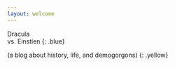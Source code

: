 ```yaml
---
layout: welcome
---
```




Dracula <br> vs. Einstien
{: .blue}

(a blog about history, life, and demogorgons)
{: .yellow}
